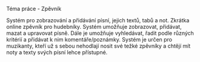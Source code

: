 Téma práce - Zpěvník

Systém pro zobrazování a přidávání písní, jejich textů, tabů a not. Zkrátka online zpěvník pro hudebníky.
Systém umožňuje zobrazovat, přidávat, mazat a upravovat písně.
Dále je umožňuje vyhledávat, řadit podle různých kritérií a přidávat k nim komentáře/poznámky. 
Systém je určen pro muzikanty, kteří už s sebou nehodlají nosit své težké zpěvníky a chtějí mít noty a texty svých písní lehce přístupné.